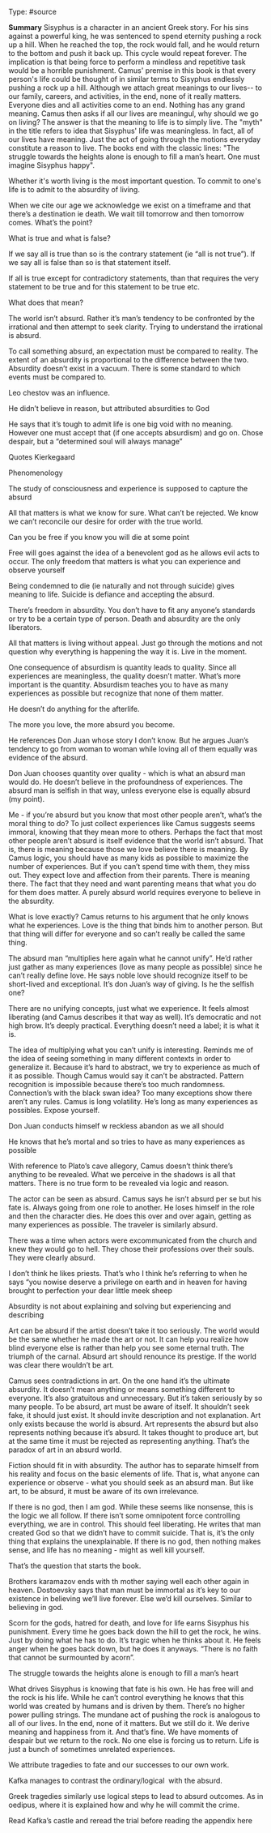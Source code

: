 Type: #source 


**Summary**
Sisyphus is a character in an ancient Greek story. For his sins against a powerful king, he was sentenced to spend eternity pushing a rock up a hill. When he reached the top, the rock would fall, and he would return to the bottom and push it back up. This cycle would repeat forever. The implication is that being force to perform a mindless and repetitive task would be a horrible punishment. Camus' premise in this book is that every person's life could be thought of in similar terms to Sisyphus endlessly pushing a rock up a hill. Although we attach great meanings to our lives-- to our family, careers, and activities, in the end, none of it really matters. Everyone dies and all activities come to an end. Nothing has any grand meaning. Camus then asks if all our lives are meaningul, why should we go on living? The answer is that the meaning to life is to simply live. The "myth" in the title refers to idea that Sisyphus' life was meaningless. In fact, all of our lives have meaning. Just the act of going through the motions everyday constitute a reason to live. The books end with the classic lines: "The struggle towards the heights alone is enough to fill a man’s heart. One must imagine Sisyphus happy".



Whether it's worth living is the most important question. To commit to one's life is to admit to the absurdity of living. 

When we cite our age we acknowledge we exist on a timeframe and that there’s a destination ie death. We wait till tomorrow and then tomorrow comes. What’s the point?

What is true and what is false?

If we say all is true than so is the contrary statement (ie “all is not true”). If we say all is false than so is that statement itself.

If all is true except for contradictory statements, than that requires the very statement to be true and for this statement to be true etc.

What does that mean?

The world isn’t absurd. Rather it’s man’s tendency to be confronted by the irrational and then attempt to seek clarity. Trying to understand the irrational is absurd.

To call something absurd, an expectation must be compared to reality. The extent of an absurdity is proportional to the difference between the two. Absurdity doesn’t exist in a vacuum. There is some standard to which events must be compared to.

Leo chestov was an influence.

He didn’t believe in reason, but attributed absurdities to God

He says that it’s tough to admit life is one big void with no meaning. However one must accept that (if one accepts absurdism) and go on. Chose despair, but a “determined soul will always manage”

Quotes Kierkegaard

Phenomenology  

The study of consciousness and experience is supposed to capture the absurd

All that matters is what we know for sure. What can’t be rejected. We know we can’t reconcile our desire for order with the true world.

  

Can you be free if you know you will die at some point 

  

Free will goes against the idea of a benevolent god as he allows evil acts to occur. The only freedom that matters is what you can experience and observe yourself 

  

Being condemned to die (ie naturally and not through suicide) gives meaning to life. Suicide is defiance and accepting the absurd.

There’s freedom in absurdity. You don’t have to fit any anyone’s standards or try to be a certain type of person. Death and absurdity are the only liberators.

All that matters is living without appeal. Just go through the motions and not question why everything is happening the way it is. Live in the moment.

  

One consequence of absurdism is quantity leads to quality. Since all experiences are meaningless, the quality doesn’t matter. What’s more important is the quantity. Absurdism teaches you to have as many experiences as possible but recognize that none of them matter.

  

He doesn’t do anything for the afterlife.

The more you love, the more absurd you become.

He references Don Juan whose story I don’t know. But he argues Juan’s tendency to go from woman to woman while loving all of them equally was evidence of the absurd.

Don Juan chooses quantity over quality - which is what an absurd man would do. He doesn’t believe in the profoundness of experiences. The absurd man is selfish in that way, unless everyone else is equally absurd (my point).

  

Me - if you’re absurd but you know that most other people aren’t, what’s the moral thing to do? To just collect experiences like Camus suggests seems immoral, knowing that they mean more to others. Perhaps the fact that most other people aren’t absurd is itself evidence that the world isn’t absurd. That is, there is meaning because those we love believe there is meaning. By Camus logic, you should have as many kids as possible to maximize the number of experiences. But if you can’t spend time with them, they miss out. They expect love and affection from their parents. There is meaning there. The fact that they need and want parenting means that what you do for them does matter. A purely absurd world requires everyone to believe in the absurdity.

What is love exactly? Camus returns to his argument that he only knows what he experiences. Love is the thing that binds him to another person. But that thing will differ for everyone and so can’t really be called the same thing.

The absurd man “multiplies here again what he cannot unify”. He’d rather just gather as many experiences (love as many people as possible) since he can’t really define love. He says noble love should recognize itself to be short-lived and exceptional. It’s don Juan’s way of giving. Is he the selfish one?

  

There are no unifying concepts, just what we experience. It feels almost liberating (and Camus describes it that way as well). It’s democratic and not high brow. It’s deeply practical. Everything doesn’t need a label; it is what it is.

  

The idea of multiplying what you can’t unify is interesting. Reminds me of the idea of seeing something in many different contexts in order to generalize it. Because it’s hard to abstract, we try to experience as much of it as possible. Though Camus would say it can’t be abstracted. Pattern recognition is impossible because there’s too much randomness. Connection’s with the black swan idea? Too many exceptions show there aren’t any rules. Camus is long volatility. He’s long as many experiences as possibles. Expose yourself.

Don Juan conducts himself w reckless abandon as we all should 

He knows that he’s mortal and so tries to have as many experiences as possible

  

With reference to Plato’s cave allegory, Camus doesn’t think there’s anything to be revealed. What we perceive in the shadows is all that matters. There is no true form to be revealed via logic and reason.

The actor can be seen as absurd. Camus says he isn’t absurd per se but his fate is. Always going from one role to another. He loses himself in the role and then the character dies. He does this over and over again, getting as many experiences as possible. The traveler is similarly absurd.

There was a time when actors were excommunicated from the church and knew they would go to hell. They chose their professions over their souls. They were clearly absurd.

I don’t think he likes priests. That’s who I think he’s referring to when he says “you nowise deserve a privilege on earth and in heaven for having brought to perfection your dear little meek sheep

Absurdity is not about explaining and solving but experiencing and describing 

Art can be absurd if the artist doesn’t take it too seriously. The world would be the same whether he made the art or not. It can help you realize how blind everyone else is rather than help you see some eternal truth. The triumph of the carnal. Absurd art should renounce its prestige. If the world was clear there wouldn’t be art.

  

Camus sees contradictions in art. On the one hand it’s the ultimate absurdity. It doesn’t mean anything or means something different to everyone. It’s also gratuitous and unnecessary. But it’s taken seriously by so many people. To be absurd, art must be aware of itself. It shouldn’t seek fake, it should just exist. It should invite description and not explanation. Art only exists because the world is absurd. Art represents the absurd but also represents nothing because it’s absurd. It takes thought to produce art, but at the same time it must be rejected as representing anything. That’s the paradox of art in an absurd world.

Fiction should fit in with absurdity. The author has to separate himself from his reality and focus on the basic elements of life. That is, what anyone can experience or observe - what you should seek as an absurd man. But like art, to be absurd, it must be aware of its own irrelevance.

If there is no god, then I am god. While these seems like nonsense, this is the logic we all follow. If there isn’t some omnipotent force controlling everything, we are in control. This should feel liberating. He writes that man created God so that we didn’t have to commit suicide. That is, it’s the only thing that explains the unexplainable. If there is no god, then nothing makes sense, and life has no meaning - might as well kill yourself.

That’s the question that starts the book.

Brothers karamazov ends with th mother saying well each other again in heaven. Dostoevsky says that man must be immortal as it’s key to our existence in believing we’ll live forever. Else we’d kill ourselves. Similar to believing in god.

Scorn for the gods, hatred for death, and love for life earns Sisyphus his punishment. Every time he goes back down the hill to get the rock, he wins. Just by doing what he has to do. It’s tragic when he thinks about it. He feels anger when he goes back down, but he does it anyways. “There is no faith that cannot be surmounted by acorn”.

The struggle towards the heights alone is enough to fill a man’s heart 

What drives Sisyphus is knowing that fate is his own. He has free will and the rock is his life. While he can’t control everything he knows that this world was created by humans and is driven by them. There’s no higher power pulling strings. The mundane act of pushing the rock is analogous to all of our lives. In the end, none of it matters. But we still do it. We derive meaning and happiness from it. And that’s fine. We have moments of despair but we return to the rock. No one else is forcing us to return. Life is just a bunch of sometimes unrelated experiences.

We attribute tragedies to fate and our successes to our own work.

Kafka manages to contrast the ordinary/logical  with the absurd.

Greek tragedies similarly use logical steps to lead to absurd outcomes. As in oedipus, where it is explained how and why he will commit the crime.

Read Kafka’s castle and reread the trial before reading the appendix here